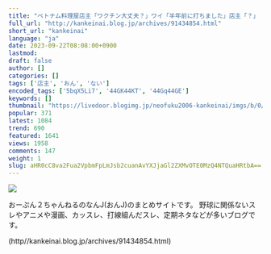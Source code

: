 ```yaml
---
title: "ベトナム料理屋店主「ワクチン大丈夫？」ワイ「半年前に打ちました」店主「？」 "
full_url: "http://kankeinai.blog.jp/archives/91434854.html"
short_url: "kankeinai"
language: "ja"
date: 2023-09-22T08:08:00+0900
lastmod: 
draft: false
author: []
categories: []
tags: ['店主', 'おん', 'ない']
encoded_tags: ['5bqX5Li7', '44GK44KT', '44Gq44GE']
keywords: []
thumbnail: "https://livedoor.blogimg.jp/neofuku2006-kankeinai/imgs/b/0/b04b59fb-s.jpg"
popular: 371
latest: 1084
trend: 690
featured: 1641
views: 1958
comments: 147
weight: 1
slug: aHR0cC8va2Fua2VpbmFpLmJsb2cuanAvYXJjaGl2ZXMvOTE0MzQ4NTQuaHRtbA==
---
```


![](https://livedoor.blogimg.jp/neofuku2006-kankeinai/imgs/b/0/b04b59fb-s.jpg)

<div> <p id='blog-description'>おーぷん２ちゃんねるのなんJ(おんJ)のまとめサイトです。 野球に関係ないスレやアニメや漫画、カッスレ、打線組んだスレ、定期ネタなどが多いブログです。</p> </div>

(http//kankeinai.blog.jp/archives/91434854.html)
